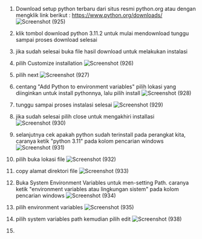  1. Download setup python terbaru dari situs resmi python.org atau dengan mengklik link berikut : https://www.python.org/downloads/
    ![Screenshot (925)](https://user-images.githubusercontent.com/93022913/226786967-4eaf7428-c5ef-4db1-8a7a-84eb9e0a154c.png)
 2. klik tombol download python 3.11.2 untuk mulai mendownload tunggu sampai proses download selesai
 3. jika sudah selesai buka file hasil download untuk melakukan instalasi
 4. pilih Customize installation
    ![Screenshot (926)](https://user-images.githubusercontent.com/93022913/226788018-fa2f0153-a48a-408d-b226-1dbb7fe21398.png)
 5. pilih next
    ![Screenshot (927)](https://user-images.githubusercontent.com/93022913/226788358-c04ddfe0-1e95-44b0-a220-690872661e33.png)
 6. centang "Add Python to environment variables" pilih lokasi yang diinginkan untuk install pythonnya, lalu pilih install
    ![Screenshot (928)](https://user-images.githubusercontent.com/93022913/226788836-3c5a3bb1-793c-449d-b903-474ff62400b3.png)
 7. tunggu sampai proses instalasi selesai 
    ![Screenshot (929)](https://user-images.githubusercontent.com/93022913/226789112-43526197-6a85-4507-8d16-2d3bc837ddfc.png)
 8. jika sudah selesai pilih close untuk mengakhiri installasi
    ![Screenshot (930)](https://user-images.githubusercontent.com/93022913/226789695-7661eefb-000a-4a4b-9a04-3b5672e2b0fd.png)
 9. selanjutnya cek apakah python sudah terinstall pada perangkat kita, caranya ketik "python 3.11" pada kolom pencarian windows
    ![Screenshot (931)](https://user-images.githubusercontent.com/93022913/226790316-3bee704d-dd40-4133-bc27-10e241d33806.png)
 10. pilih buka lokasi file
     ![Screenshot (932)](https://user-images.githubusercontent.com/93022913/226790758-663801e5-2ed1-4941-9249-05912bd576ab.png)
 11. copy alamat direktori file
     ![Screenshot (933)](https://user-images.githubusercontent.com/93022913/226791138-4d1f6f52-2ba0-4f1c-9972-be9bcca710da.png)
 12. Buka System Environment Variables untuk men-setting Path. caranya ketik "environment variables atau lingkungan sistem" pada kolom pencarian windows
     ![Screenshot (934)](https://user-images.githubusercontent.com/93022913/226792382-048d55b6-766f-4512-bced-56305a802fda.png)
 13. pilih environment variables
     ![Screenshot (935)](https://user-images.githubusercontent.com/93022913/226792738-6ff098d4-a87d-4875-9cfe-71bc5b67c2e4.png)
 14. pilih system variables path kemudian pilih edit
     ![Screenshot (938)](https://user-images.githubusercontent.com/93022913/226793128-5947079f-67a1-45fe-ba7e-e72808e442ec.png)

 15. 
